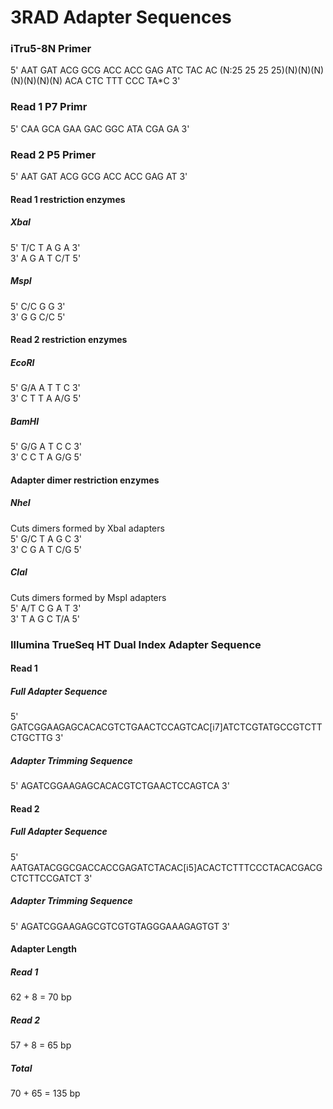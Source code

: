 # 3RAD Adapter Sequences

### iTru5-8N Primer
5' AAT GAT ACG GCG ACC ACC GAG ATC TAC AC (N:25 25 25 25)(N)(N)(N)(N)(N)(N)(N) ACA CTC TTT CCC TA*C 3'

### Read 1 P7 Primr
5' CAA GCA GAA GAC GGC ATA CGA GA 3'

### Read 2 P5 Primer
5' AAT GAT ACG GCG ACC ACC GAG AT 3'

#### Read 1 restriction enzymes
##### XbaI
5' T/C T A G A 3'   
3' A G A T C/T 5'   

##### MspI
5' C/C G G 3'   
3' G G C/C 5'   

#### Read 2 restriction enzymes
##### EcoRI
5' G/A A T T C 3'   
3' C T T A A/G 5'   

##### BamHI
5' G/G A T C C 3'   
3' C C T A G/G 5'   

#### Adapter dimer restriction enzymes
##### NheI
Cuts dimers formed by XbaI adapters   
5' G/C T A G C 3'   
3' C G A T C/G 5'   

##### ClaI
Cuts dimers formed by MspI adapters   
5' A/T C G A T 3'   
3' T A G C T/A 5'   

### Illumina TrueSeq HT Dual Index Adapter Sequence
#### Read 1
##### Full Adapter Sequence
5' GATCGGAAGAGCACACGTCTGAACTCCAGTCAC[i7]ATCTCGTATGCCGTCTTCTGCTTG 3'
##### Adapter Trimming Sequence
5' AGATCGGAAGAGCACACGTCTGAACTCCAGTCA 3'

#### Read 2
##### Full Adapter Sequence
5' AATGATACGGCGACCACCGAGATCTACAC[i5]ACACTCTTTCCCTACACGACGCTCTTCCGATCT 3'
##### Adapter Trimming Sequence
5' AGATCGGAAGAGCGTCGTGTAGGGAAAGAGTGT 3'

#### Adapter Length
##### Read 1
62 + 8 = 70 bp
##### Read 2
57 + 8 = 65 bp
##### Total
70 + 65 = 135 bp

